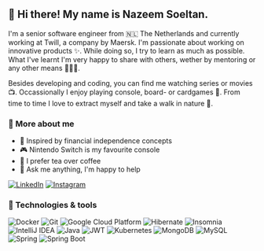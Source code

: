 ## 👋 Hi there! My name is Nazeem Soeltan.

I'm a senior software engineer from 🇳🇱 The Netherlands and currently working at Twill, a company by Maersk. I'm passionate about working on innovative products ✨. While doing so, I try to learn as much as possible. What I've learnt I'm very happy to share with others, wether by mentoring or any other means 👨🏾‍💻.

Besides developing and coding, you can find me watching series or movies 📺. Occassionally I enjoy playing console, board- or cardgames 🎲. From time to time I love to extract myself and take a walk in nature 🍃. 

### 🧐 More about me
- 💸 Inspired by financial independence concepts
- 🎮 Nintendo Switch is my favourite console 
- 🍵 I prefer tea over coffee
- 💬 Ask me anything, I'm happy to help

<a href="https://www.instagram.com/nazeem.so/" rel="LinkedIn">![LinkedIn](https://img.shields.io/badge/linkedin-%230077b5.svg?style=for-the-badge&logo=linkedin&logoColor=white)</a>
<a href="https://www.linkedin.com/in/nazeemsoeltan/" rel="Instagram">![Instagram](https://img.shields.io/badge/instagram-%23dc2743?style=for-the-badge&logo=instagram&logoColor=white)</a>

### 🧰 Technologies & tools 

![Docker](https://img.shields.io/badge/-Docker-46a2f1.svg?style=for-the-badge&logo=docker&logoColor=white)
![Git](https://img.shields.io/badge/-Git-f05032?style=for-the-badge&logo=git&logoColor=white)
![Google Cloud Platform](https://img.shields.io/badge/-Google_Cloud_Platform-1a73e8?style=for-the-badge&logo=google-cloud&logoColor=white)
![Hibernate](https://img.shields.io/badge/Hibernate-59666C?style=for-the-badge&logo=Hibernate&logoColor=white)
![Insomnia](https://img.shields.io/badge/-Insomnia-5849be?style=for-the-badge&logo=insomnia&logoColor=white)
![IntelliJ IDEA](https://img.shields.io/badge/-IntelliJIDEA-black?style=for-the-badge&logo=intellij-idea&logoColor=white)
![Java](https://img.shields.io/badge/-Java-f89820?style=for-the-badge&logo=java)
![JWT](https://img.shields.io/badge/-JWT-black?style=for-the-badge&logo=JSON%20web%20tokens)
![Kubernetes](https://img.shields.io/badge/kubernetes-326ce5.svg?&style=for-the-badge&logo=kubernetes&logoColor=white)
![MongoDB](https://img.shields.io/badge/-MongoDB-white?style=for-the-badge&logo=mongodb&logoColor=47a248)
![MySQL](https://img.shields.io/badge/-MySQL-4479a1?style=for-the-badge&logo=mysql&logoColor=white)
![Spring](https://img.shields.io/badge/-Spring-%236db33f?style=for-the-badge&logo=spring&logoColor=white)
![Spring Boot](https://img.shields.io/badge/Spring_Boot-F2F4F9?style=for-the-badge&logo=spring-boot)

